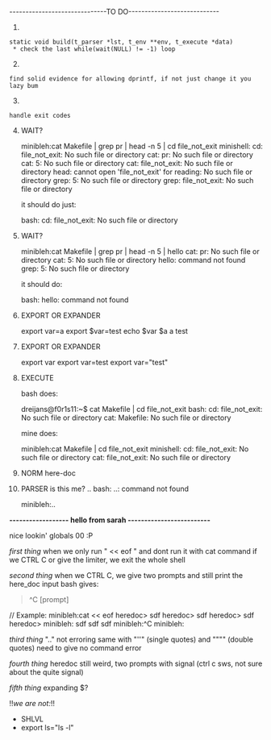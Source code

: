 ------------------------------TO DO----------------------------

1) 

    static void	build(t_parser *lst, t_env **env, t_execute *data)
     * check the last while(wait(NULL) != -1) loop

2) 

    find solid evidence for allowing dprintf, if not just change it you lazy bum

3) 

    handle exit codes

4) WAIT?

    minibleh:cat Makefile | grep pr | head -n 5 | cd file_not_exit
    minishell: cd: file_not_exit: No such file or directory
    cat: pr: No such file or directory
    cat: 5: No such file or directory
    cat: file_not_exit: No such file or directory
    head: cannot open 'file_not_exit' for reading: No such file or directory
    grep: 5: No such file or directory
    grep: file_not_exit: No such file or directory

    it should do just:

    bash: cd: file_not_exit: No such file or directory

5) WAIT?

    minibleh:cat Makefile | grep pr | head -n 5 | hello
    cat: pr: No such file or directory
    cat: 5: No such file or directory
    hello: command not found
    grep: 5: No such file or directory

    it should do:

    bash: hello: command not found

6) EXPORT OR EXPANDER

    export var=a
    export $var=test
    echo $var $a
    a test

7) EXPORT OR EXPANDER

    export var
    export var=test
    export
    var="test"

8) EXECUTE 

    bash does:

    dreijans@f0r1s11:~$ cat Makefile | cd file_not_exit
    bash: cd: file_not_exit: No such file or directory
    cat: Makefile: No such file or directory

    mine does:

    minibleh:cat Makefile | cd file_not_exit
    minishell: cd: file_not_exit: No such file or directory
    cat: file_not_exit: No such file or directory

9) NORM here-doc

10) PARSER is this me?
    ..
    bash: ..: command not found

    minibleh:..


**------------------ hello from sarah -------------------------**

nice lookin' globals 00 :P

*first thing*
when we only run " << eof " and dont run it with cat command
if we CTRL C or give the limiter, we exit the whole shell


*second thing*
when we CTRL C, we give two prompts and still print the here_doc input
bash gives:
> ^C
[prompt]

// Example:
minibleh:cat << eof
heredoc> sdf
heredoc> sdf
heredoc> sdf
heredoc> 
minibleh:
sdf
sdf
sdf
minibleh:^C
minibleh:


*third thing*
".." not erroring
		same with "''" (single quotes) and """" (double quotes)
need to give no command error


*fourth thing*
heredoc still weird, two prompts with signal (ctrl c sws, not sure about the quite signal)


*fifth thing*
 expanding $?


!!*we are not:*!!
- SHLVL
- export ls="ls -l"